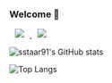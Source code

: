 ### Welcome 👋

<a href="https://www.instagram.com/sstaar_mx/">
    <img src="https://img.shields.io/badge/Instagram-go-important?style=flat&logo=Instagram"
        style="height : auto; margin-left : 10px; margin-right : 10px;"/>
</a>
<a href="https://velog.io/@sstaar91">
    <img 
        src="http://img.shields.io/badge/Velog-go-important?style=flat&logo=Blogger"
        style="height : auto; margin-left : 10px; margin-right : 10px;"/>
</a>


![sstaar91's GitHub stats](https://github-readme-stats.vercel.app/api?username=sstaar91&show_icons=true&theme=highcontrast)

![Top Langs](https://github-readme-stats.vercel.app/api/top-langs/?username=sstaar91&layout=compact&theme=highcontrast)
